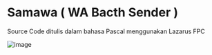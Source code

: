 # Samawa ( WA Bacth Sender )

Source Code ditulis dalam bahasa Pascal menggunakan Lazarus FPC

![image](https://github.com/user-attachments/assets/63ad3d41-967d-458a-a416-2f50f651199f)






